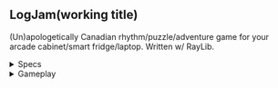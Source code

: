 ## LogJam(working title)
(Un)apologetically Canadian rhythm/puzzle/adventure game for your arcade cabinet/smart fridge/laptop. Written w/ RayLib.

<details>
  <summary>Specs</summary>

  #### 🦾 Code 
  - c++ 23 with descriptive variable names and comments if you feel like it 🤓
  - [conventional commits](https://www.conventionalcommits.org/en/v1.0.0/) or something similar to describe changes in git
  
  #### ⚙️ Technologies
  - CMake
  - [RayLib](https://www.raylib.com/) for graphics
  - [SQLite](https://www.sqlite.org/) for the song & score database
</details>
<details>
  <summary>Gameplay</summary>

  ### idk
</details>
